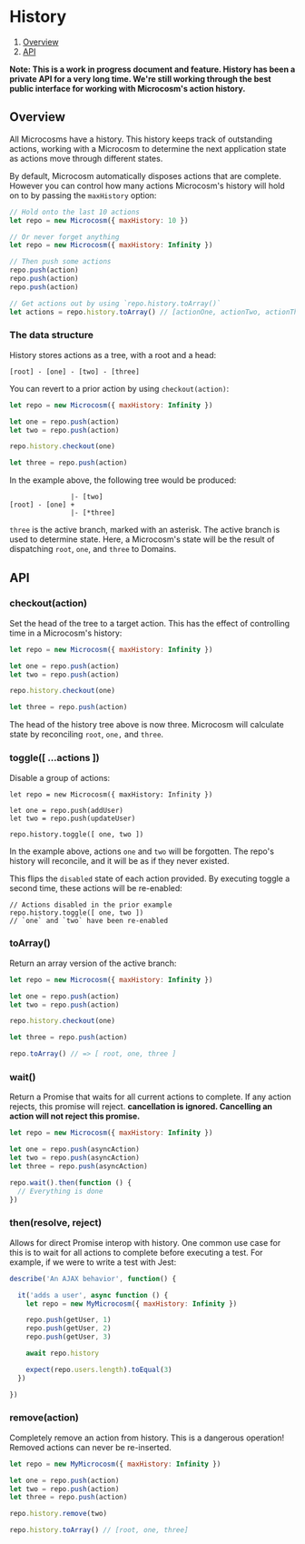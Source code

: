 # History

1. [Overview](#overview)
2. [API](#api)

**Note: This is a work in progress document and feature. History has
been a private API for a very long time. We're still working through
the best public interface for working with Microcosm's action
history.**

## Overview

All Microcosms have a history. This history keeps track of outstanding
actions, working with a Microcosm to determine the next application
state as actions move through different states.

By default, Microcosm automatically disposes actions that are
complete. However you can control how many actions Microcosm's history
will hold on to by passing the `maxHistory` option:

```javascript
// Hold onto the last 10 actions
let repo = new Microcosm({ maxHistory: 10 })

// Or never forget anything
let repo = new Microcosm({ maxHistory: Infinity })

// Then push some actions
repo.push(action)
repo.push(action)
repo.push(action)

// Get actions out by using `repo.history.toArray()`
let actions = repo.history.toArray() // [actionOne, actionTwo, actionThree]
```

### The data structure

History stores actions as a tree, with a root and a head:

```
[root] - [one] - [two] - [three]
```

You can revert to a prior action by using `checkout(action)`:

```javascript
let repo = new Microcosm({ maxHistory: Infinity })

let one = repo.push(action)
let two = repo.push(action)

repo.history.checkout(one)

let three = repo.push(action)
```

In the example above, the following tree would be produced:

```
               |- [two]
[root] - [one] +
               |- [*three]
```

`three` is the active branch, marked with an asterisk. The active
branch is used to determine state. Here, a Microcosm's state will be
the result of dispatching `root`, `one`, and `three` to Domains.

## API

### checkout(action)

Set the head of the tree to a target action. This has the effect
of controlling time in a Microcosm's history:

```javascript
let repo = new Microcosm({ maxHistory: Infinity })

let one = repo.push(action)
let two = repo.push(action)

repo.history.checkout(one)

let three = repo.push(action)
```

The head of the history tree above is now three. Microcosm will
calculate state by reconciling `root`, `one,` and `three`.


### toggle([ ...actions ])

Disable a group of actions:

```
let repo = new Microcosm({ maxHistory: Infinity })

let one = repo.push(addUser)
let two = repo.push(updateUser)

repo.history.toggle([ one, two ])
```

In the example above, actions `one` and `two` will be forgotten. The
repo's history will reconcile, and it will be as if they never
existed.

This flips the `disabled` state of each action provided. By executing
toggle a second time, these actions will be re-enabled:

```
// Actions disabled in the prior example
repo.history.toggle([ one, two ])
// `one` and `two` have been re-enabled
```

### toArray()

Return an array version of the active branch:

```javascript
let repo = new Microcosm({ maxHistory: Infinity })

let one = repo.push(action)
let two = repo.push(action)

repo.history.checkout(one)

let three = repo.push(action)

repo.toArray() // => [ root, one, three ]
```

### wait()

Return a Promise that waits for all current actions to complete. If
any action rejects, this promise will reject. **cancellation is
ignored. Cancelling an action will not reject this promise.**

```javascript
let repo = new Microcosm({ maxHistory: Infinity })

let one = repo.push(asyncAction)
let two = repo.push(asyncAction)
let three = repo.push(asyncAction)

repo.wait().then(function () {
  // Everything is done
})
```

### then(resolve, reject)

Allows for direct Promise interop with history. One common use case
for this is to wait for all actions to complete before executing a
test. For example, if we were to write a test with Jest:

```javascript
describe('An AJAX behavior', function() {

  it('adds a user', async function () {
    let repo = new MyMicrocosm({ maxHistory: Infinity })

    repo.push(getUser, 1)
    repo.push(getUser, 2)
    repo.push(getUser, 3)

    await repo.history

    expect(repo.users.length).toEqual(3)
  })

})
```

### remove(action)

Completely remove an action from history. This is a dangerous
operation! Removed actions can never be re-inserted.

```javascript
let repo = new MyMicrocosm({ maxHistory: Infinity })

let one = repo.push(action)
let two = repo.push(action)
let three = repo.push(action)

repo.history.remove(two)

repo.history.toArray() // [root, one, three]
```
